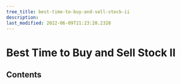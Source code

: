 ```yaml
---
tree_title: best-time-to-buy-and-sell-stock-ii
description: 
last_modified: 2022-06-09T21:23:28.2328
---
```


# Best Time to Buy and Sell Stock II

## Contents
